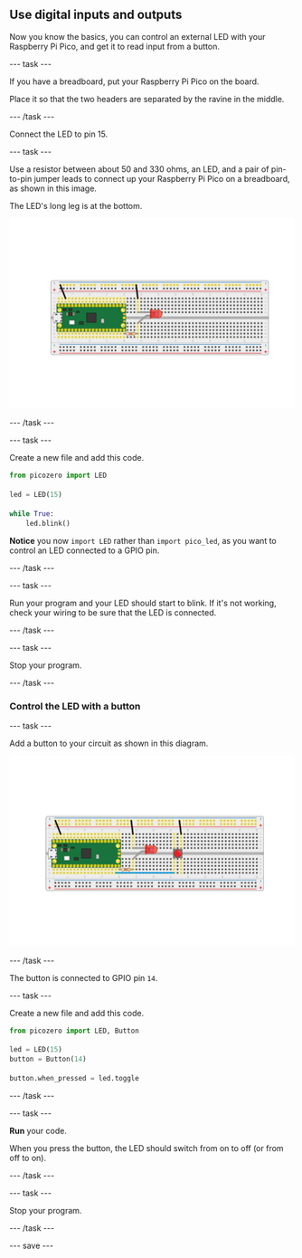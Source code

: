 ## Use digital inputs and outputs

Now you know the basics, you can control an external LED with your Raspberry Pi Pico, and get it to read input from a button.

--- task ---

If you have a breadboard, put your Raspberry Pi Pico on the board.

Place it so that the two headers are separated by the ravine in the middle.

--- /task ---

Connect the LED to pin 15.

--- task ---

Use a resistor between about 50 and 330 ohms, an LED, and a pair of pin-to-pin jumper leads to connect up your Raspberry Pi Pico on a breadboard, as shown in this image.

The LED's long leg is at the bottom.

![LED and resistor connected to the Pico](images/single_LED.png)

--- /task ---

--- task ---

Create a new file and add this code.

```python
from picozero import LED

led = LED(15)

while True:
    led.blink()
```

**Notice** you now `import LED` rather than `import pico_led`, as you want to control an LED connected to a GPIO pin.

--- /task ---

--- task ---

Run your program and your LED should start to blink. If it's not working, check your wiring to be sure that the LED is connected.

--- /task ---

--- task ---

Stop your program.

--- /task ---

### Control the LED with a button

--- task ---

Add a button to your circuit as shown in this diagram.

![LED and button on a breadboard](images/button_and_LED.png)

--- /task ---

The button is connected to GPIO pin `14`.

--- task ---

Create a new file and add this code.

```python
from picozero import LED, Button

led = LED(15)
button = Button(14)

button.when_pressed = led.toggle
```

--- /task ---

--- task ---

**Run** your code. 

When you press the button, the LED should switch from on to off (or from off to on).

--- /task ---

--- task ---

Stop your program.

--- /task ---

--- save ---
